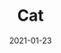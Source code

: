 ---
title: "Cat"
excerpt: "The whole reason of QSD's existence."
collection: portfolio
permalink: /portfolio/cat
author_profile: false
date: 2021-01-23
header:
  overlay_image: Cat2-3v1.jpg
  overlay_filter: 0.1
  caption: "Wenzhou Rd, Shanghai, 23/8/2021"
---